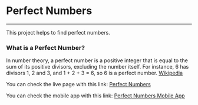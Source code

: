 # Perfect Numbers
<hr>

This project helps to find perfect numbers.

### What is a Perfect Number?
In number theory, a perfect number is a positive integer that is equal to the sum of its positive divisors, excluding the number itself. For instance, 6 has divisors 1, 2 and 3, and 1 + 2 + 3 = 6, so 6 is a perfect number. <a href="https://en.wikipedia.org/wiki/Perfect_number">Wikipedia</a>

You can check the live page with this link:  <a href="https://farukci.github.io/Perfect-Numbers/">Perfect Numbers</a>

You can check the mobile app with this link: <a href="https://snack.expo.io/@farukcihan/perfect-numbers">Perfect Numbers Mobile App</a>